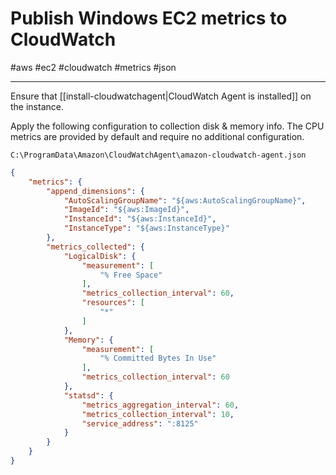 # Publish Windows EC2 metrics to CloudWatch

#aws #ec2 #cloudwatch #metrics #json

-----

Ensure that [[install-cloudwatchagent|CloudWatch Agent is installed]] on the instance.

Apply the following configuration to collection disk & memory info.  The CPU metrics are provided by default and require no additional configuration.

`C:\ProgramData\Amazon\CloudWatchAgent\amazon-cloudwatch-agent.json`

```json
{
	"metrics": {
		"append_dimensions": {
			"AutoScalingGroupName": "${aws:AutoScalingGroupName}",
			"ImageId": "${aws:ImageId}",
			"InstanceId": "${aws:InstanceId}",
			"InstanceType": "${aws:InstanceType}"
		},
		"metrics_collected": {
			"LogicalDisk": {
				"measurement": [
					"% Free Space"
				],
				"metrics_collection_interval": 60,
				"resources": [
					"*"
				]
			},
			"Memory": {
				"measurement": [
					"% Committed Bytes In Use"
				],
				"metrics_collection_interval": 60
			},
			"statsd": {
				"metrics_aggregation_interval": 60,
				"metrics_collection_interval": 10,
				"service_address": ":8125"
			}
		}
	}
}
```
